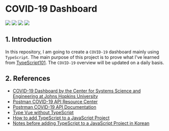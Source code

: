 # COVID-19 Dashboard
![](https://img.shields.io/badge/TypeScript-3178C6?style=flat-square&logo=TypeScript&logoColor=white)&nbsp;![](https://img.shields.io/badge/JavaScript-F7DF1E?style=flat-square&logo=JavaScript&logoColor=black)&nbsp;![](https://img.shields.io/badge/HTML5-E34F26?style=flat-square&logo=HTML5&logoColor=white)&nbsp;![](https://img.shields.io/badge/CSS3-1572B6?style=flat-square&logo=CSS3&logoColor=white)&nbsp;

## 1. Introduction
In this repository, I am going to create a `COVID-19` dashboard mainly using `TypeScript`. The main purpose of this project is to prove what I've learned from [TypeScript101](https://github.com/kko2017/Typescript101). The `COVID-19` overview will be updated on a daily basis.

## 2. References
+ [COVID-19 Dashboard by the Center for Systems Science and Engineering at Johns Hopkins University](https://www.arcgis.com/apps/opsdashboard/index.html#/bda7594740fd40299423467b48e9ecf6)
+ [Postman COVID-19 API Resource Center](https://covid-19-apis.postman.com/)
+ [Postrman COVID-19 API Documentation](https://documenter.getpostman.com/view/10808728/SzS8rjbc?version=latest#00030720-fae3-4c72-8aea-ad01ba17adf8)
+ [Type Vue without TypeScript](https://blog.usejournal.com/type-vue-without-typescript-b2b49210f0b)
+ [How to add TypeScript to a JavaScript Project](https://www.freecodecamp.org/news/how-to-add-typescript-to-a-javascript-project/)
+ [Notes before adding TypeScript to a JavaScript Project in Korean](https://joshua1988.github.io/ts/etc/convert-js-to-ts.html#%EC%9E%90%EB%B0%94%EC%8A%A4%ED%81%AC%EB%A6%BD%ED%8A%B8-%EC%BD%94%EB%93%9C%EC%97%90-%ED%83%80%EC%9E%85%EC%8A%A4%ED%81%AC%EB%A6%BD%ED%8A%B8%EB%A5%BC-%EC%A0%81%EC%9A%A9%ED%95%A0-%EB%95%8C-%EC%A3%BC%EC%9D%98%ED%95%B4%EC%95%BC-%ED%95%A0-%EC%A0%90)